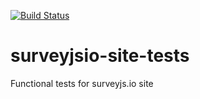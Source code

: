 [![Build Status](https://travis-ci.org/surveyjs/surveyjsio-site-tests.svg?branch=master)](https://travis-ci.org/surveyjs/surveyjsio-site-tests)


# surveyjsio-site-tests

Functional tests for surveyjs.io site

